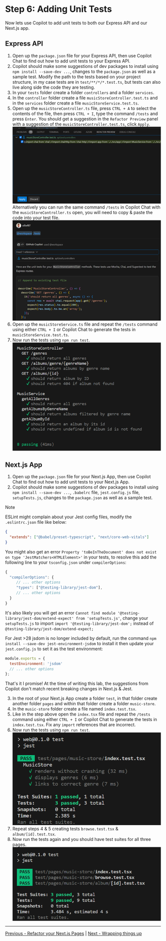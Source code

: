 # Step 6: Adding Unit Tests
Now lets use Copilot to add unit tests to both our Express API and our Next.js app.

## Express API
1. Open up the `package.json` file for your Express API, then use Copilot Chat to find out how to add unit tests to your Express API.
2. Copilot should make some suggestions of dev packages to install using `npm install --save-dev ...`, changes to the `package.json` as well as a sample test. Modify the path to the tests based on your project structure, in my case tests are in `test/**/*/*.test.ts`, but tests can also live along side the code they are testing.
3. In your `tests` folder create a folder `controllers` and a folder `services`.
4. In the `controller` folder create a file `musicStoreController.test.ts` and in the `services` folder create a file `musicStoreService.test.ts`.
5. Open up the `musicStoreController.ts` file, press `CTRL + A` to select the contents of the file, then press `CTRL + I`, type the command `/tests` and press `Enter`. You should get a suggestion in the `Refactor Preview` panel with a suggestion of the `musicStoreController.test.ts`, click `Apply`.
![Music Store Controller Tests Preview](./media/music-api-test-preview.png)
Alternatively you can run the same command `/tests` in Copilot Chat with the `musicStoreController.ts` open, you will need to copy & paste the code into your test file.
![Music Store Controller Tests Chat](./media/music-api-test-chat.png)
5. Open up the `musicStoreService.ts` file and repeat the `/tests` command using either `CTRL + I` or Copilot Chat to generate the tests in `musicStoreService.test.ts`.
6. Now run the tests using `npm run test`.
![Music Store Controller Test Results](./media/music-api-test-results.png)

## Next.js App
1. Open up the `package.json` file for your Next.js App, then use Copilot Chat to find out how to add unit tests to your Next.js App.
2. Copilot should make some suggestions of dev packages to install using `npm install --save-dev ...`, `.babelrc` file, `jest.config.js` file, `setupTests.js`, changes to the `package.json` as well as a sample test. 
> [!NOTE]
> ESLint might complain about your Jest config files, modify the `.eslintrc.json` file like below:
> ```json
>{
>   "extends": ["@babel/preset-typescript", "next/core-web-vitals"]
>}
> ```
> You might also get an error `Property 'toBeInTheDocument' does not exist on type 'JestMatchers<HTMLElement>'` in your tests, to resolve this add the following line to your `tsconfig.json` under `compilerOptions`:
> ```javascript
>{
>   "compilerOptions": {
>      // ... other options
>      "types": ["@testing-library/jest-dom"],
>      // ... other options
>   }
>}
> ```
> It's also likely you will get an error `Cannot find module '@testing-library/jest-dom/extend-expect' from 'setupTests.js'`, change your `setupTests.js` to import `import '@testing-library/jest-dom';` instead of `@testing-library/jest-dom/extend-expect;`
>
> For Jest >28 jsdom is no longer included by default, run the command `npm install --save-dev jest-environment-jsdom` to install it then update your `jest.config.js` to set it as the test environment:
>```javascript
>module.exports = {
>   testEnvironment: 'jsdom'
>   // ... other options
>};
>```
> That's it I promise! At the time of writing this lab, the suggestions from Copilot don't match recent breaking changes in Next.js & Jest.
3. In the root of your Next.js App create a folder `test`, in that folder create another folder `pages` and within that folder create a folder `music-store`.
4. In the `music-store` folder create a file named `index.test.tsx`.
5. Like in the step above open the `index.tsx` file and repeat the `/tests` command using either `CTRL + I` or Copilot Chat to generate the tests in `index.test.tsx`. Fix any `import` references that are incorrect.
6. Now run the tests using `npm run test`.
![Music Store Index Tests](./media/music-store-index-tests.png)
7. Repeat steps 4 & 5 creating tests `browse.test.tsx` & `album/[id].test.tsx`.
8. Now run the tests again and you should have test suites for all three pages.
![Music Store All Tests](./media/music-store-all-tests.png)

---------------
[Previous - Refactor your Next.js Pages](./05-Step05.md) | [Next - Wrapping things up](./Finish.md)